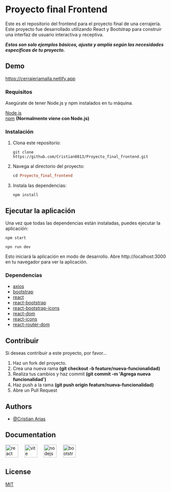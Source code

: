# Proyecto final Frontend
Este es el repositorio del frontend para el proyecto final de una cerrajería. Este proyecto fue desarrollado utilizando React y Bootstrap para construir una interfaz de usuario interactiva y receptiva.

**_Estos son solo ejemplos básicos, ajusta y amplía según las necesidades específicas de tu proyecto._**

## Demo

https://cerrajeriamalla.netlify.app

### Requisitos
Asegúrate de tener Node.js y npm instalados en tu máquina.

[Node.js](https://nodejs.org/en)
<br>
[npm](https://www.npmjs.com/) **(Normalmente viene con Node.js)**

### Instalación
1. Clona este repositorio:
    ```fish
    git clone https://github.com/Cristian0813/Proyecto_final_frontend.git
    ```
1. Navega al directorio del proyecto:
    ```ruby
    cd Proyecto_final_frontend
    ```
1. Instala las dependencias:
    ```
    npm install
    ```

## Ejecutar la aplicación
Una vez que todas las dependencias están instaladas, puedes ejecutar la aplicación:
```
npm start
```
```
npn run dev
```

Esto iniciará la aplicación en modo de desarrollo. Abre http://localhost:3000 en tu navegador para ver la aplicación.

### Dependencias
- [axios](https://www.npmjs.com/package/axios)
- [bootstrap](https://www.npmjs.com/package/bootstrap)  
- [react](https://www.npmjs.com/package/react)
- [react-bootstrap](https://www.npmjs.com/package/react-bootstrap)
- [react-bootstrap-icons](https://www.npmjs.com/package/react-bootstrap-icons)
- [react-dom](https://www.npmjs.com/package/react-dom)
- [react-icons](https://www.npmjs.com/package/react-icons)
- [react-router-dom](https://www.npmjs.com/package/react-router-dom)

## Contribuir
Si deseas contribuir a este proyecto, por favor...

1. Haz un fork del proyecto.
1. Crea una nueva rama **(git checkout -b feature/nueva-funcionalidad)**
1. Realiza tus cambios y haz commit **(git commit -m 'Agrega nueva funcionalidad')**
1. Haz push a la rama **(git push origin feature/nueva-funcionalidad)**
1. Abre un Pull Request

## Authors

- [@Cristian Arias](https://www.github.com/Cristian0813)


## Documentation


<div align="left">
    <a href="https://es.react.dev/"><img src="https://cdn.jsdelivr.net/gh/devicons/devicon/icons/react/react-original.svg" height="40" alt="react logo"  /></a>
    <img width="12" />
    <a href="https://vitejs.dev/"><img src="https://skillicons.dev/icons?i=vite" height="40" alt="vite logo"  /></a>
    <img width="12" />
    <a href="https://nodejs.org/en"><img src="https://cdn.jsdelivr.net/gh/devicons/devicon/icons/nodejs/nodejs-original.svg" height="40" alt="nodejs logo"  /></a>
    <img width="12" />
    <a href="https://getbootstrap.com/"><img src="https://cdn.jsdelivr.net/gh/devicons/devicon/icons/bootstrap/bootstrap-original.svg" height="40" alt="bootstrap logo"  /></a>
</div>

## License

[MIT](https://github.com/Cristian0813/Proyecto_final_frontend/blob/main/LICENSE)
